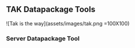 ## **TAK Datapackage Tools**


![Tak is the way](assets/images/tak.png =100X100)



### Server Datapackage Tool



